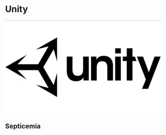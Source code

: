 # Unity

![alt text](https://github.com/chalvors/Septicemia/blob/main/Doc/Company/Logo.png?raw=true)

## Septicemia
